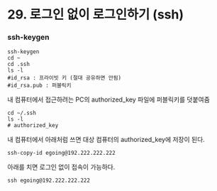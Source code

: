 # 29. 로그인 없이 로그인하기 (ssh)

### ssh-keygen

```
ssh-keygen
cd ~
cd .ssh
ls -l
#id_rsa : 프라이빗 키 (절대 공유하면 안됨)
#id_rsa.pub : 퍼블릭키

```



내 컴퓨터에서 접근하려는 PC의 authorized_key 파일에 퍼블릭키를 덧붙여줌

```
cd ~/.ssh
ls -l
# authorized_key

```



내 컴퓨터에서 아래처럼 쓰면 대상 컴퓨터의 authorized_key에 저장이 된다.

```
ssh-copy-id egoing@192.222.222.222
```

아래를 치면 로그인 없이 접속이 가능하다.

```
ssh egoing@192.222.222.222
```

